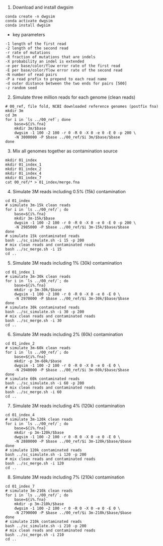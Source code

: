 1. Download and install dwgsim
```
conda create -n dwgsim
conda activate dwgsim
conda install dwgsim
```
- key parameters
```
-1 length of the first read
-2 length of the second read
-r rate of mutations 
-R fraction of mutations that are indels
-X probability an indel is extended
-e per base/color/flow error rate of the first read
-E per base/color/flow error rate of the second read
-N number of read pairs
-P a read prefix to prepend to each read name
-d outer distance between the two ends for pairs [500]
-z random seed
```
2. Simulate three million reads for each genome (clean reads)
```
# 00_ref, file fold, NCBI downloaded reference genomes (postfix fna)
mkdir 3m
cd 3m
for i in `ls ../00_ref`; done
    base=${i%.fna}
    mkdir 3m/$base
    dwgsim -1 100 -2 100 -r 0 -R 0 -X 0 -e 0 -E 0 -p 200 \
    -N 3000000 -P $base ../00_ref/$i 3m/$base/$base
done
```
3. Mix all genomes together as contamination source 
```
mkdir 01_index
mkdir 01_index_1
mkdir 01_index_2
mkdir 01_index_4
mkdir 01_index_7
cat 00_ref/* > 01_index/merge.fna
```
4. Simulate 3M reads including 0.5% (15k) contamination
```
cd 01_index
# simulate 3m-15k clean reads
for i in `ls ../00_ref/`; do
    base=${i%.fna}
    mkdir 3m-15k/$base
    dwgsim -1 100 -2 100 -r 0 -R 0 -X 0 -e 0 -E 0 -p 200 \
    -N 2985000 -P $base ../00_ref/$i 3m-15k/$base/$base
done
# simulate 15k contaminated reads
bash ../sc_simulate.sh -i 15 -p 200
# mix clean reads and contaminated reads
bash ../sc_merge.sh -i 15
cd ..
```
5. Simulate 3M reads including 1% (30k) contamination
```
cd 01_index_1
# simulate 3m-30k clean reads
for i in `ls ../00_ref/`; do
    base=${i%.fna}
    mkdir -p 3m-30k/$base
    dwgsim -1 100 -2 100 -r 0 -R 0 -X 0 -e 0 -E 0 \
    -N 2970000 -P $base ../00_ref/$i 3m-30k/$base/$base
done
# simulate 30k contaminated reads
bash ../sc_simulate.sh -i 30 -p 200
# mix clean reads and contaminated reads
bash ../sc_merge.sh -i 30
cd ..
```
6. Simulate 3M reads including 2% (60k) contamination
```
cd 01_index_2
# simulate 3m-60k clean reads
for i in `ls ../00_ref/`; do
    base=${i%.fna}
    mkdir -p 3m-60k/$base
    dwgsim -1 100 -2 100 -r 0 -R 0 -X 0 -e 0 -E 0 \
    -N 2940000 -P $base ../00_ref/$i 3m-60k/$base/$base
done
# simulate 60k contaminated reads
bash ../sc_simulate.sh -i 60 -p 200
# mix clean reads and contaminated reads
bash ../sc_merge.sh -i 60
cd ..
```
7. Simulate 3M reads including 4% (120k) contamination
```
cd 01_index_4
# simulate 3m-120k clean reads
for i in `ls ../00_ref/`; do
    base=${i%.fna}
    mkdir -p 3m-120k/$base
    dwgsim -1 100 -2 100 -r 0 -R 0 -X 0 -e 0 -E 0 \
    -N 2880000 -P $base ../00_ref/$i 3m-120k/$base/$base
done
# simulate 120k contaminated reads
bash ../sc_simulate.sh -i 120 -p 200
# mix clean reads and contaminated reads
bash ../sc_merge.sh -i 120
cd ..
```
8. Simulate 3M reads including 7% (210k) contamination
```
cd 01_index_7
# simulate 3m-210k clean reads
for i in `ls ../00_ref/`; do
    base=${i%.fna}
    mkdir -p 3m-210k/$base
    dwgsim -1 100 -2 100 -r 0 -R 0 -X 0 -e 0 -E 0 \
    -N 2790000 -P $base ../00_ref/$i 3m-210k/$base/$base
done
# simulate 210k contaminated reads
bash ../sc_simulate.sh -i 210 -p 200
# mix clean reads and contaminated reads
bash ../sc_merge.sh -i 210
cd ..
```




